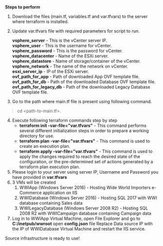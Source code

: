 **Steps to perform**
1. Download the files (main.tf, variables.tf and var.tfvars) to the server where terraform is installed.

2. Update var.tfvars file with required parameters for script to run.

    **vsphere_server** - This is the vCenter server IP.  
    **vsphere_user** - This is the username for vCenter.  
    **vsphere_password** - This is the password for vCenter.  
    **vsphere_datacenter** - Name of the ESXi server.  
    **vsphere_datastore** - Name of storage/container of the vCenter.  
    **vsphere_network** - The name of the network on vCenter.  
    **esxi_server_ip** - IP of the ESXi server.  
    **ovf_path_for_app** - Path of downloaded App OVF template file.  
    **ovf_path_for_db** - Path of the downloaded Database OVF template file.  
    **ovf_path_for_legacy_db** - Path of the downloaded Legacy Database OVF template file.  

3. Go to the path where main.tf file is present using following command.
> cd <path-to-main.tf>.
4. Execute following terraform commands step by step
    * **terraform init -var-file="var.tfvars"** - This command performs several different initialization steps in order to prepare a working directory for use.
    * **terraform plan -var-file="var.tfvars"** - This command is used to create an execution plan. 
    * **terraform apply -var-file="var.tfvars"** - This command is used to apply the changes required to reach the desired state of the configuration, or the pre-determined set of actions generated by a terraform plan execution plan.
5. Please login to your server using server IP, Username and Password you have provided in **var.tfvars**
6. 3 VMs will be created
    1. WWIApp (Windows Server 2016) - Hosting Wide World Importers e-Commerce application on IIS
    2. WWIDatabase (Windows Server 2016) - Hosting SQL 2017 with WWI database containing Sales data
    3. WWILegacyDatabase (Windows Server 2008 R2) - Hosting SQL 2008 R2 with WWICampaign database containing Campaign data
7. Log in to WWIApp Virtual Machine, open File Explorer and go to **C:/inetpub/wwroot** open **config.json** file
Replace Data source IP with the IP of WWIDatabase Virtual Machine and restart the IIS service.

Source infrastructure is ready to use!